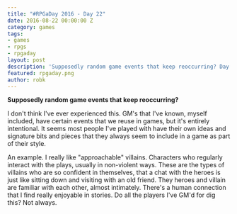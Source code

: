 ```yaml
---
title: "#RPGaDay 2016 - Day 22"
date: 2016-08-22 00:00:00 Z
category: games
tags:
- games
- rpgs
- rpgaday
layout: post
description: 'Supposedly random game events that keep reoccurring? Day 22 of #RPGaDay.'
featured: rpgaday.png
author: robk
---
```


**Supposedly random game events that keep reoccurring?**

I don't think I've ever experienced this. GM's that I've known, myself included, have certain events that we reuse in games, but it's entirely intentional. It seems most people I've played with have their own ideas and signature bits and pieces that they always seem to include in a game as part of their style.

An example. I really like "approachable" villains. Characters who regularly interact with the plays, usually in non-violent ways. These are the types of villains who are so confident in themselves, that a chat with the heroes is just like sitting down and visiting with an old friend. They heroes and villain are familiar with each other, almost intimately. There's a human connection that I find really enjoyable in stories. Do all the players I've GM'd for dig this? Not always.
